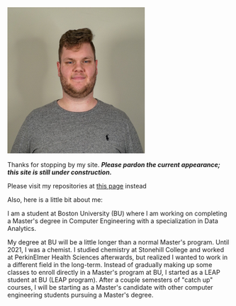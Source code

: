 <img src="https://github.com/pdvnny/pdvnny.github.io/blob/main/Grey-Shirt-1.jpg" alt="Me" width="310" height="330" class="center"/>

Thanks for stopping by my site. __*Please pardon the current appearance; this site is still under construction.*__

Please visit my repositories at [this page](https://github.com/pdvnny) instead

Also, here is a little bit about me:

I am a student at Boston University (BU) where I am working on completing a Master's degree in Computer Engineering with a specialization in Data Analytics.

My degree at BU will be a little longer than a normal Master's program. Until 2021, I was a chemist. I studied chemistry at Stonehill College and worked at PerkinElmer Health Sciences afterwards, but realized I wanted to work in a different field in the long-term. Instead of gradually making up some classes to enroll directly in a Master's program at BU, I started as a LEAP student at BU (LEAP program). After a couple semesters of "catch up" courses, I will be starting as a Master's candidate with other computer engineering students pursuing a Master's degree.
